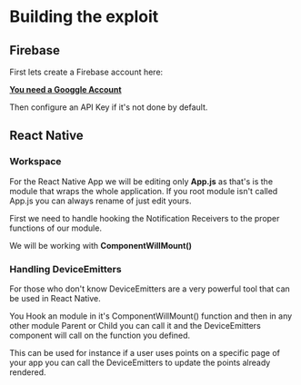 # Building the exploit

## Firebase

First lets create a Firebase account here:

[**You need a Googgle Account**](https://accounts.google.com/signin/v2/identifier?passive=true&continue=https%3A%2F%2Ffirebase.google.com%2F%3Frefresh%3D1&service=ahsid&flowName=GlifWebSignIn&flowEntry=ServiceLogin)

Then configure an API Key if it's not done by default.

## React Native

### Workspace

For the React Native App we will be editing only **App.js** as that's is the module that wraps the whole application. If you root module isn't called App.js you can always rename of just edit yours.

First we need to handle hooking the Notification Receivers to the proper functions of our module.

We will be working with **ComponentWillMount\(\)**

### Handling DeviceEmitters

For those who don't know DeviceEmitters are a very powerful tool that can be used in React Native.

You Hook an module in it's ComponentWillMount\(\) function and then in any other module Parent or Child you can call it and the DeviceEmitters component will call on the function you defined.

This can be used for instance if a user uses points on a specific page of your app you can call the DeviceEmitters to update the points already rendered.

